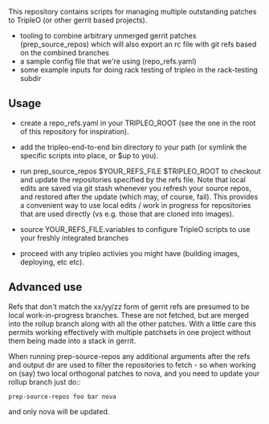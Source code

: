 This repository contains scripts for managing multiple outstanding patches to
TripleO (or other gerrit based projects).

 - tooling to combine arbitrary unmerged gerrit patches (prep_source_repos)
   which will also export an rc file with git refs based on the combined
   branches
 - a sample config file that we're using (repo_refs.yaml)
 - some example inputs for doing rack testing of tripleo in the rack-testing
   subdir

## Usage

* create a repo_refs.yaml in your TRIPLEO_ROOT (see the one in the root of this
  repository for inspiration).

* add the tripleo-end-to-end bin directory to your path (or symlink the
  specific scripts into place, or $up to you).

* run prep_source_repos $YOUR\_REFS\_FILE $TRIPLEO\_ROOT to checkout and update
  the repositories specified by the refs file. Note that local edits are saved
  via git stash whenever you refresh your source repos, and restored after the
  update (which may, of course, fail). This provides a convenient way to use
  local edits / work in progress for repositories that are used directly (vs
  e.g. those that are cloned into images).

* source YOUR_REFS_FILE.variables to configure TripleO scripts to use your
  freshly integrated branches

* proceed with any tripleo activies you might have (building images, deploying,
  etc etc).

## Advanced use

Refs that don't match the xx/yy/zz form of gerrit refs are presumed to be local
work-in-progress branches. These are not fetched, but are merged into the
rollup branch along with all the other patches. With a little care this permits
working effectively with multiple patchsets in one project without them being
made into a stack in gerrit.

When running prep-source-repos any additional arguments after the refs and
output dir are used to filter the repositories to fetch - so when working on
(say) two local orthogonal patches to nova, and you need to update your rollup
branch just do::

    prep-source-repos foo bar nova

and only nova will be updated.
